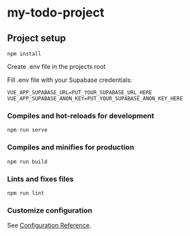 # my-todo-project

## Project setup

```
npm install
```

Create .env file in the projects root

Fill .env file with your Supabase credentials:

```
VUE_APP_SUPABASE_URL=PUT_YOUR_SUPABASE_URL_HERE
VUE_APP_SUPABASE_ANON_KEY=PUT_YOUR_SUPABASE_ANON_KEY_HERE
```

### Compiles and hot-reloads for development
```
npm run serve
```

### Compiles and minifies for production
```
npm run build
```

### Lints and fixes files
```
npm run lint
```

### Customize configuration
See [Configuration Reference](https://cli.vuejs.org/config/).
